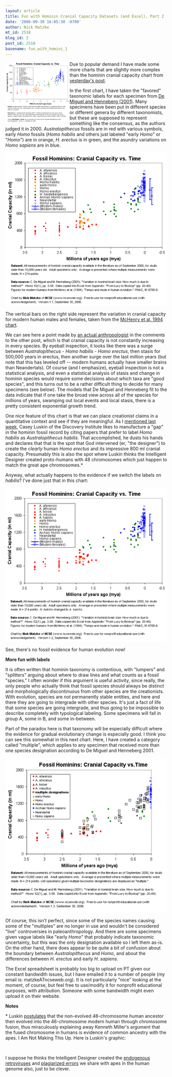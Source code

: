 ```yaml
---
layout: article
title: Fun with Hominin Cranial Capacity Datasets (and Excel), Part 2
date: '2006-09-30 16:05:30 -0700'
author: Nick Matzke
mt_id: 2518
blog_id: 2
post_id: 2518
basename: fun_with_homini_1
---
```

<img src="/uploads/2006/fossil_hominin_cranial_capacity_sm_v1-1.png" alt="Preview graphic of chart showing hominin cranial capacity over time. Different taxa shown by color/symbol. Summary: fossil hominid brain size over the last 3 million years. Data from De Miguel and Henneberg, 2001, chart by Nick Matzke of NCSE.  Free for nonprofit educational use." style="float:left;" />Due to popular demand I have made some more charts that are slightly more complex than the hominin cranial capacity chart from [yesterday's post](/archives/2006/09/fun-with-homini.html).  

In the first chart, I have taken the "favored" taxonomic labels for each specimen from [De Miguel and Henneberg (2001)](http://dx.doi.org/10.1078/0018-442X-00019).  Many specimens have been put in different species or different genera by different taxonomists, but these are supposed to represent something like the consensus, as the authors judged it in 2000. _Australopithecus_ fossils are in red with various symbols, early _Homo_ fossils (_Homo habilis_ and others just labeled "early _Homo_" or "_Homo_") are in orange, _H. erectus_ is in green, and the asundry variations on _Homo sapiens_ are in blue.

<img src="/uploads/2006/fossil_hominin_cranial_capacity_lg_v1-1.png" alt="Hominin cranial capacity over time. Different taxa shown by color-symbol. Data from De Miguel and Henneberg, 2001, chart by Nick Matzke of NCSE.  Free for nonprofit educational use" style="" />

The vertical bars on the right side represent the variation in cranial capacity for modern human males and females, taken from the [McHenry et al. 1994 chart](http://www.talkorigins.org/faqs/homs/brainsize.gif).

We can see here a point made by [an actual anthropologist](/archives/2006/09/fun-with-homini.html#comment-136197) in the comments to the other post, which is that cranial capacity is not constantly increasing in every species.  By eyeball inspection, it looks like there was a surge between _Australopithecus_ - _Homo habilis_ - _Homo erectus_, then stasis for 500,000 years in erectus, then another surge over the last million years (but note that this has leveled off -- modern humans actually have smaller brains than Neandertals).  Of course (and I emphasize), eyeball inspection is not a statistical analysis, and even a statistical analysis of stasis and change in hominin species would require some decisions about which taxa are "good species", and this turns out to be a rather difficult thing to decide for many specimens (see below).  The models that De Miguel and Henneberg fit to the data indicate that if one take the broad view across all of the species for millions of years, swamping out local events and local stasis, there is a pretty consistent exponential growth trend.

One nice feature of this chart is that we can place creationist claims in a quantitative context and see if they are meaningful.  As I [mentioned last week](/archives/2006/09/meet-selam.html), Casey Luskin of the Discovery Institute likes to manufacture a "gap" in the hominin fossil record by citing papers that prefer to label _Homo habilis_ as _Australopithecus habilis_. That accomplished, he dusts his hands and declares that that is the spot that God intervened (er, "the designer") to create the _clearly_ human _Homo erectus_ and its impressive 800 ml cranial capacity.  Presumably this is also the spot where Luskin thinks the Intelligent Designer created proto-humans with 48 chromosomes which just happen to match the great ape chromosomes.\*

Anyway, what actually happens to the evidence if we switch the labels on _habilis_?  I've done just that in this chart:

<img src="/uploads/2006/fossil_hominin_cranial_capacity_lg_v1-2.png" alt="Hominin cranial capacity over time. Different taxa shown by color/symbol. Homo habilis has been relabeled Australopithecus habilis. Data from De Miguel and Henneberg, 2001, chart by Nick Matzke of NCSE.  Free for nonprofit educational use" style="" />

See, there's no fossil evidence for human evolution now!

**More fun with labels**

It is often written that hominin taxonomy is contentious, with "lumpers" and "splitters" arguing about where to draw lines and what counts as a fossil "species."  I often wonder if this argument is useful activity, since really, the only people who actually think that fossil species should always be distinct and morphologically discontinuous from other species are the creationists.  With evolution, species are _not_ permanently stable entities, and here and there they are going to intergrade with other species.  It's just a fact of life that some species are going intergrade, and thus going to be impossible to describe completely with typological labeling.  Some specimens will fall in group A, some in B, and some in-between.  

Part of the paradox here is that taxonomy will be especially difficult where the evidence for gradual evolutionary change is especially good.  I think you can see this somewhat in this next chart.  Here, I have created a category called "multiple", which applies to any specimen that received more than one species designation according to De Miguel and Henneberg 2001.  

<img src="/uploads/2006/fossil_hominin_cranial_capacity_lg_v1-3.png" alt="Chart showing hominin cranial capacity over time. Different taxa shown by color/symbol. Specimens where researchers have used more than one species name are listed as multiple and shown with open boxes. Summary: fossil hominid brain size over the last 3 million years. Data from De Miguel and Henneberg, 2001, chart by Nick Matzke of NCSE.  Free for nonprofit educational use" style="" />

Of course, this isn't perfect, since some of the species names causing some of the "multiples" are no longer in use and wouldn't be considered "live" controversies in paleoanthropology.  And there are some specimens given vague labels like "early _Homo_" that probably indicate taxonomic uncertainty, but this was the only designation available so I left them as-is.  On the other hand, there does appear to be quite a bit of confusion about the boundary between _Australopithecus_ and _Homo_, and about the differences between _H. erectus_ and early _H. sapiens_.

The Excel spreadsheet is probably too big to upload on PT given our constant bandwidth issues, but I have emailed it to a number of people (my email is: matzkeATncseweb.org).  It is not particularly "nice" looking at the moment, of course, but feel free to use/modify it for nonprofit educational purposes, with attribution.  Someone with some bandwidth might even upload it on their website.

**Notes**

\* Luskin [postulates](http://www.evolutionnews.org/2005/10/and_the_miller_told_his_tale_ken_miller_.html) that the non-evolved 48-chromosome human ancestor then evolved into the 46-chromosome modern human through chromosome fusion, thus miraculously explaining away Kenneth Miller's argument that the fused chromosome in humans is evidence of common ancestry with the apes.  I Am Not Making This Up.  Here is Luskin's graphic:

<img src="http://www.discovery.org/scripts/viewDB/filesDB-download.php?command=download&amp;id=560" alt="" style="" />

I suppose he thinks the Intelligent Designer created the [endogenous retroviruses](http://www.talkorigins.org/faqs/comdesc/section4.html#retroviruses) and [plagiarized errors](http://www.talkorigins.org/faqs/molgen/) we share with apes in the human genome also, just to be clever.
